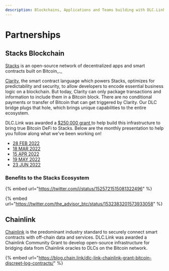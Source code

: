```yaml
---
description: Blockchains, Applications and Teams building with DLC.Link
---
```


# Partnerships

## Stacks Blockchain

[Stacks](https://www.stacks.co/) is an open-source network of decentralized apps and smart contracts built on Bitcoin\_.\_

[Clarity](https://docs.stacks.co/write-smart-contracts/overview), the smart contract language which powers Stacks, optimizes for predictability and security, to allow developers to encode essential business logic on a blockchain. But today, Clarity can only package transactions and information to include them in a Bitcoin block. There are no conditional payments or transfer of Bitcoin that can get triggered by Clarity. Our DLC bridge plugs that hole, which brings unique capabilities to the entire ecosystem.

DLC.Link was awarded a [$250,000 grant ](https://github.com/stacksgov/Stacks-Grants/issues/289)to help build this infrastructure to bring true Bitcoin DeFi to Stacks. Below are the monthly presentation to help you follow along what we've been working on!

* [28 FEB 2022](https://docs.google.com/presentation/d/1yNEtpZYACbh8xhzxp6OCyXqY1vyuEZPIb8b6W3raZaI/edit#slide=id.g115721d3b77\_0\_444)
* [18 MAR 2022](https://docs.google.com/presentation/d/1wFeA6nplznEvXMP-cmmRKxnbRI8T9un71xxUfHot57Q/edit#slide=id.g115721d3b77\_0\_444)
* [15 APR 2022](https://docs.google.com/presentation/d/1GsnAYFD8UPuSmvzK1rZzmkcmvKfzkrrbml\_jWZrXcN0/edit#slide=id.g115721d3b77\_0\_444)
* [19 MAY 2022](https://docs.google.com/presentation/d/1e0K7logpZPBWtqsTr7wLLPB8zM45-bbcl3RZ4W30Pd8/edit#slide=id.g115721d3b77\_0\_444)
* [23 JUN 2022](https://docs.google.com/presentation/d/1Uma6kLLPyib82AsNv3002cI3yV\_wS-XsZTWsfnF5OCA/edit#slide=id.g115721d3b77\_0\_444)

### Benefits to the Stacks Ecosystem

{% embed url="https://twitter.com/i/status/1525721515081322496" %}

{% embed url="https://twitter.com/the_advisor_btc/status/1532383201573933058" %}

## Chainlink

[Chainlink](https://chain.link/) is the predominant industry standard to securely connect smart contracts with off-chain data and services. DLC.Link was awarded a Chainlink Community Grant to develop open-source infrastructure for bridging data from Chainlink oracles to DLCs on the Bitcoin network.

{% embed url="https://blog.chain.link/dlc-link-chainlink-grant-bitcoin-discreet-log-contracts/" %}
